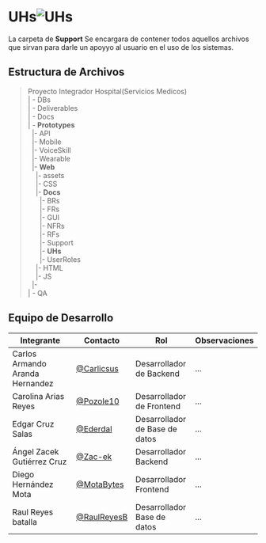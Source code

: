 # UHs![UHs](https://img.shields.io/badge/Microsoft_Word-blue?logo=libreofficewriter)

 La carpeta de **Support** Se encargara de contener todos aquellos archivos que sirvan para darle un apoyyo al usuario en el uso de los sistemas.

## Estructura de Archivos

>Proyecto Integrador Hospital(Servicios Medicos)<br>
>| - DBs <br>
>| - Deliverables<br>
>| - Docs<br>
>| - **Prototypes**<br>
> &nbsp;&nbsp;|- API<br>
> &nbsp;&nbsp;|- Mobile<br>
> &nbsp;&nbsp;|- VoiceSkill<br>
> &nbsp;&nbsp;|- Wearable<br>
> &nbsp;&nbsp;|- **Web**<br>
> &nbsp;&nbsp;&nbsp;&nbsp;|- assets<br>
> &nbsp;&nbsp;&nbsp;&nbsp;|- CSS<br>
> &nbsp;&nbsp;&nbsp;&nbsp;|- **Docs**<br>
> &nbsp;&nbsp;&nbsp;&nbsp;&nbsp;&nbsp;|- BRs<br>
> &nbsp;&nbsp;&nbsp;&nbsp;&nbsp;&nbsp;|- FRs<br>
> &nbsp;&nbsp;&nbsp;&nbsp;&nbsp;&nbsp;|- GUI<br>
> &nbsp;&nbsp;&nbsp;&nbsp;&nbsp;&nbsp;|- NFRs<br>
> &nbsp;&nbsp;&nbsp;&nbsp;&nbsp;&nbsp;|- RFs<br>
> &nbsp;&nbsp;&nbsp;&nbsp;&nbsp;&nbsp;|- Support<br>
> &nbsp;&nbsp;&nbsp;&nbsp;&nbsp;&nbsp;|- **UHs**<br>
> &nbsp;&nbsp;&nbsp;&nbsp;&nbsp;&nbsp;|- UserRoles<br>
> &nbsp;&nbsp;&nbsp;&nbsp;|- HTML<br>
> &nbsp;&nbsp;&nbsp;&nbsp;|- JS<br>
> &nbsp;&nbsp;|- <br>
>| - QA <br>


## Equipo de Desarrollo

|Integrante|Contacto|Rol|Observaciones|
|------------|--------|---|---|
|Carlos Armando Aranda Hernandez|[@Carlicsus](https://github.com/Carlicsus)|Desarrollador de Backend|...|
|Carolina Arias Reyes|[@Pozole10](https://github.com/Pozole10)|Desarrollador de Frontend|...|
|Edgar Cruz Salas|[@Ederdal](https://github.com/Ederdal)|Desarrollador de Base de datos|...|
|Ángel Zacek Gutiérrez Cruz|[@Zac-ek](https://github.com/Zac-ek)|Desarrollador Backend|...|
|Diego Hernández Mota|[@MotaBytes](https://github.com/MotaBytes)|Desarrollador Frontend|...|
|Raul Reyes batalla|[@RaulReyesB](https://github.com/RaulReyesB)|Desarrollador Base de datos|...|
 
 
